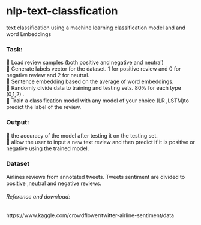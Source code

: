 # nlp-text-classfication

<p>text classification using a machine learning classification model and and word Embeddings</p>

<h3>Task:</h3>
 Load review samples (both positive and negative and neutral)<br>
 Generate labels vector for the dataset. 1 for positive review and 0 for negative review and 2 for neutral.<br>
 Sentence embedding based on the average of word embeddings.<br>
 Randomly divide data to training and testing sets. 80% for each type (0,1,2) .<br>
 Train a classification model with any model of your choice (LR ,LSTM)to predict the label of the review. <br>

<h3>Output:</h3>
 the accuracy of the model after testing it on the testing set.<br>
 allow the user to input a new text review and then predict if it is positive or negative using the trained model.<br>

<h3>Dataset</h3>
Airlines reviews from annotated tweets. Tweets sentiment are divided to positive ,neutral and negative reviews. <br>
<h6>Reference and download:</h6>
https://www.kaggle.com/crowdflower/twitter-airline-sentiment/data <br>
